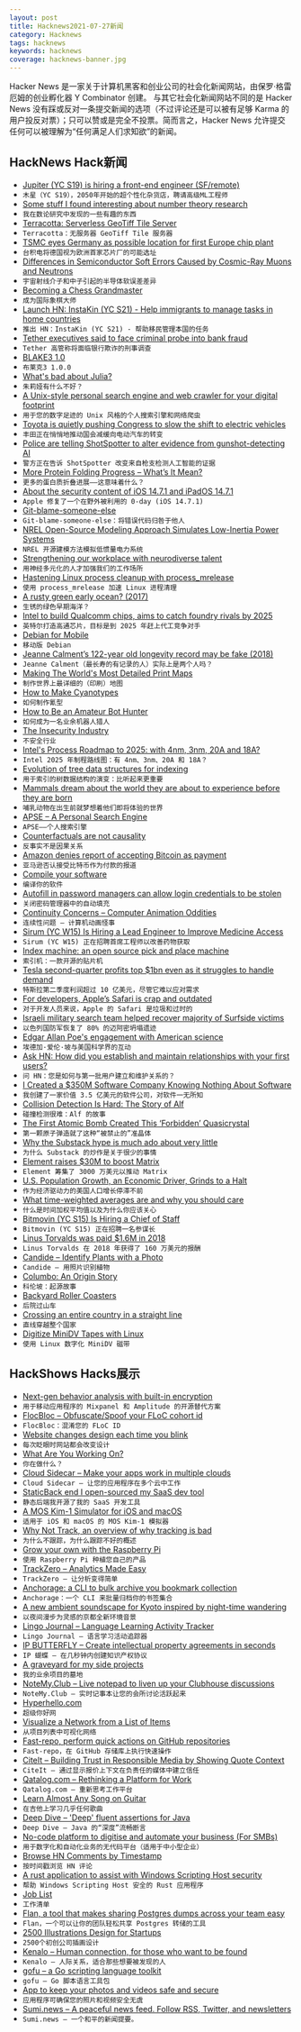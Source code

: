 ```yaml
---
layout: post
title: Hacknews2021-07-27新闻
category: Hacknews
tags: hacknews
keywords: hacknews
coverage: hacknews-banner.jpg
---
```


Hacker News 是一家关于计算机黑客和创业公司的社会化新闻网站，由保罗·格雷厄姆的创业孵化器 Y Combinator 创建。
与其它社会化新闻网站不同的是 Hacker News 没有踩或反对一条提交新闻的选项（不过评论还是可以被有足够 Karma 的用户投反对票）；只可以赞或是完全不投票。简而言之，Hacker News 允许提交任何可以被理解为“任何满足人们求知欲”的新闻。

## HackNews Hack新闻


- [Jupiter (YC S19) is hiring a front-end engineer (SF/remote)](https://jupiter.co/careers)
- `木星（YC S19），2050年开始的超个性化杂货店，聘请高级ML工程师`
- [Some stuff I found interesting about number theory research](https://twitter.com/benskuhn/status/1419281153983500290)
- `我在数论研究中发现的一些有趣的东西`
- [Terracotta: Serverless GeoTiff Tile Server](https://github.com/DHI-GRAS/terracotta)
- `Terracotta：无服务器 GeoTiff Tile 服务器`
- [TSMC eyes Germany as possible location for first Europe chip plant](https://asia.nikkei.com/Business/Tech/Semiconductors/TSMC-eyes-Germany-as-possible-location-for-first-Europe-chip-plant)
- `台积电将德国视为欧洲首家芯片厂的可能选址`
- [Differences in Semiconductor Soft Errors Caused by Cosmic-Ray Muons and Neutrons](http://www.socionextus.com/pressreleases/socionext-and-partners-clarify-differences-between-semiconductor-soft-errors-caused-by-cosmic-ray-muons-and-neutrons/)
- `宇宙射线介子和中子引起的半导体软误差差异`
- [Becoming a Chess Grandmaster](https://nextlevelchess.blog/how-to-become-a-grandmaster-in-chess/)
- `成为国际象棋大师`
- [Launch HN: InstaKin (YC S21) - Help immigrants to manage tasks in home countries](item?id=27958605)
- `推出 HN：InstaKin (YC S21) - 帮助移民管理本国的任务`
- [Tether executives said to face criminal probe into bank fraud](https://www.bloomberg.com/news/articles/2021-07-26/tether-executives-said-to-face-criminal-probe-into-bank-fraud)
- `Tether 高管称将面临银行欺诈的刑事调查`
- [BLAKE3 1.0](https://github.com/BLAKE3-team/BLAKE3/releases/tag/1.0.0)
- `布莱克3 1.0.0`
- [What's bad about Julia?](https://viralinstruction.com/posts/badjulia/)
- `朱莉娅有什么不好？`
- [A Unix-style personal search engine and web crawler for your digital footprint](https://github.com/amirgamil/apollo)
- `用于您的数字足迹的 Unix 风格的个人搜索引擎和网络爬虫`
- [Toyota is quietly pushing Congress to slow the shift to electric vehicles](https://www.theverge.com/2021/7/26/22594235/toyota-lobbying-dc-ev-congress-biden-donation)
- `丰田正在悄悄地推动国会减缓向电动汽车的转变`
- [Police are telling ShotSpotter to alter evidence from gunshot-detecting AI](https://www.vice.com/en/article/qj8xbq/police-are-telling-shotspotter-to-alter-evidence-from-gunshot-detecting-ai)
- `警方正在告诉 ShotSpotter 改变来自枪支检测人工智能的证据`
- [More Protein Folding Progress – What’s It Mean?](https://blogs.sciencemag.org/pipeline/archives/2021/07/23/more-protein-folding-progress-whats-it-mean)
- `更多的蛋白质折叠进展——这意味着什么？`
- [About the security content of iOS 14.7.1 and iPadOS 14.7.1](https://support.apple.com/en-us/HT212623)
- `Apple 修复了一个在野外被利用的 0-day (iOS 14.7.1)`
- [Git-blame-someone-else](https://github.com/jayphelps/git-blame-someone-else)
- `Git-blame-someone-else：将错误代码归咎于他人`
- [NREL Open-Source Modeling Approach Simulates Low-Inertia Power Systems](https://www.nrel.gov/news/program/2021/nrel-open-source-modeling-approach-cracks-the-code-of-simulating-low-inertia-power-systems.html)
- `NREL 开源建模方法模拟低惯量电力系统`
- [Strengthening our workplace with neurodiverse talent](https://cloud.google.com/blog/topics/inside-google-cloud/google-cloud-launches-a-career-program-for-people-with-autism)
- `用神经多元化的人才加强我们的工作场所`
- [Hastening Linux process cleanup with process_mrelease](https://lwn.net/SubscriberLink/864184/06caefb9c8f2bbd5/)
- `使用 process_mrelease 加速 Linux 进程清理`
- [A rusty green early ocean? (2017)](https://www.sciencedaily.com/releases/2017/01/170131080007.htm)
- `生锈的绿色早期海洋？ `
- [Intel to build Qualcomm chips, aims to catch foundry rivals by 2025](https://www.reuters.com/technology/intel-build-qualcomm-chips-aims-catch-foundry-rivals-by-2025-2021-07-26/)
- `英特尔打造高通芯片，目标是到 2025 年赶上代工竞争对手`
- [Debian for Mobile](https://mobian-project.org/)
- `移动版 Debian`
- [Jeanne Calment’s 122-year old longevity record may be fake (2018)](https://yurideigin.medium.com/jaccuse-why-122-year-longevity-record-may-be-fake-af87fc0c3133)
- `Jeanne Calment（最长寿的有记录的人）实际上是两个人吗？`
- [Making The World's Most Detailed Print Maps](https://ramblemaps.com/worlds-most-detailed-maps)
- `制作世界上最详细的（印刷）地图`
- [How to Make Cyanotypes](https://parallaxphotographic.coop/how-to-make-cyanotypes/)
- `如何制作氰型`
- [How to Be an Amateur Bot Hunter](https://bellmar.medium.com/how-to-be-an-amateur-bot-hunter-8c5ff1dc7bd)
- `如何成为一名业余机器人猎人`
- [The Insecurity Industry](https://edwardsnowden.substack.com/p/ns-oh-god-how-is-this-legal)
- `不安全行业`
- [Intel's Process Roadmap to 2025: with 4nm, 3nm, 20A and 18A?](https://www.anandtech.com/show/16823/intel-accelerated-offensive-process-roadmap-updates-to-10nm-7nm-4nm-3nm-20a-18a-packaging-foundry-emib-foveros)
- `Intel 2025 年制程路线图：有 4nm、3nm、20A 和 18A？`
- [Evolution of tree data structures for indexing](https://erthalion.info/2020/11/28/evolution-of-btree-index-am)
- `用于索引的树数据结构的演变：比听起来更重要`
- [Mammals dream about the world they are about to experience before they are born](https://news.yale.edu/2021/07/22/eyes-wide-shut-how-newborn-mammals-dream-world-theyre-entering)
- `哺乳动物在出生前就梦想着他们即将体验的世界`
- [APSE – A Personal Search Engine](https://apse.io/)
- `APSE——个人搜索引擎`
- [Counterfactuals are not causality](https://www.michaelnygard.com/blog/2021/06/counterfactuals-are-not-causality/)
- `反事实不是因果关系`
- [Amazon denies report of accepting Bitcoin as payment](https://www.reuters.com/business/retail-consumer/amazon-denies-report-accepting-bitcoin-payment-2021-07-26/)
- `亚马逊否认接受比特币作为付款的报道`
- [Compile your software](https://blog.kalvad.com/compile-your-softwares/)
- `编译你的软件`
- [Autofill in password managers can allow login credentials to be stolen](https://marektoth.com/blog/password-managers-autofill/)
- `关闭密码管理器中的自动填充`
- [Continuity Concerns – Computer Animation Oddities](https://www.solipsys.co.uk/new/ContinuityConcerns.html?UG26HN)
- `连续性问题 – 计算机动画怪事`
- [Sirum (YC W15) Is Hiring a Lead Engineer to Improve Medicine Access](item?id=27967437)
- `Sirum (YC W15) 正在招聘首席工程师以改善药物获取`
- [Index machine: an open source pick and place machine](https://github.com/index-machines/index)
- `索引机：一款开源的贴片机`
- [Tesla second-quarter profits top $1bn even as it struggles to handle demand](https://www.theguardian.com/technology/2021/jul/26/tesla-profits-second-quarter-demand-chip-shortage)
- `特斯拉第二季度利润超过 10 亿美元，尽管它难以应对需求`
- [For developers, Apple’s Safari is crap and outdated](https://blog.perrysun.com/2021/07/15/for-developers-safari-is-crap-and-outdated/)
- `对于开发人员来说，Apple 的 Safari 是垃圾和过时的`
- [Israeli military search team helped recover majority of Surfside victims](https://www.palmbeachpost.com/story/news/2021/07/26/surfside-condo-collapse-how-israeli-team-found-majority-victims/8021350002/)
- `以色列国防军恢复了 80% 的迈阿密坍塌遗迹`
- [Edgar Allan Poe's engagement with American science](https://www.salon.com/2021/07/25/edgar-allan-poes-engagement-with-american-science_partner/)
- `埃德加·爱伦·坡与美国科学界的互动`
- [Ask HN: How did you establish and maintain relationships with your first users?](item?id=27959475)
- `问 HN：您是如何与第一批用户建立和维护关系的？`
- [I Created a $350M Software Company Knowing Nothing About Software](https://techcrunch.com/2015/12/26/how-i-created-a-350m-software-company-knowing-nothing-about-software/)
- `我创建了一家价值 3.5 亿美元的软件公司，对软件一无所知`
- [Collision Detection Is Hard: The Story of Alf](https://nicole.express/2021/remember-alf.html)
- `碰撞检测很难：Alf 的故事`
- [The First Atomic Bomb Created This ‘Forbidden’ Quasicrystal](https://www.discovermagazine.com/the-sciences/the-first-atomic-bomb-created-this-forbidden-quasicrystal)
- `第一颗原子弹造就了这种“被禁止的”准晶体`
- [Why the Substack hype is much ado about very little](https://dankennedy.net/2020/12/09/blogging-is-dead-long-live-blogging-or-why-the-substack-hype-is-much-ado-about-very-little/)
- `为什么 Substack 的炒作是关于很少的事情`
- [Element raises $30M to boost Matrix](https://matrix.org/blog/2021/07/27/element-raises-30-m-to-boost-matrix)
- `Element 筹集了 3000 万美元以推动 Matrix`
- [U.S. Population Growth, an Economic Driver, Grinds to a Halt](https://archive.ph/GsNcf)
- `作为经济驱动力的美国人口增长停滞不前`
- [What time-weighted averages are and why you should care](https://blog.timescale.com/blog/what-time-weighted-averages-are-and-why-you-should-care/?)
- `什么是时间加权平均值以及为什么你应该关心`
- [Bitmovin (YC S15) Is Hiring a Chief of Staff](https://bitmovin.com/careers/5341080002?gh_jid=5341080002)
- `Bitmovin (YC S15) 正在招聘一名参谋长`
- [Linus Torvalds was paid $1.6M in 2018](https://projects.propublica.org/nonprofits/organizations/460503801/201943179349303054/full)
- `Linus Torvalds 在 2018 年获得了 160 万美元的报酬`
- [Candide – Identify Plants with a Photo](https://candidegardening.com/GB/identify-plants)
- `Candide – 用照片识别植物`
- [Columbo: An Origin Story](https://columbophile.com/2018/02/17/columbo-an-origin-story/)
- `科伦坡：起源故事`
- [Backyard Roller Coasters](https://backyardrollercoasters.org/)
- `后院过山车`
- [Crossing an entire country in a straight line](https://magamig.github.io/posts/crossing-an-entire-country-in-a-straight-line/)
- `直线穿越整个国家`
- [Digitize MiniDV Tapes with Linux](https://www.arsouyes.org/en/blog/2021/2021-07-05_Numerisation_DV)
- `使用 Linux 数字化 MiniDV 磁带`


## HackShows Hacks展示

- [ Next-gen behavior analysis with built-in encryption](https://github.com/socketkit/awacs)
- `用于移动应用程序的 Mixpanel 和 Amplitude 的开源替代方案`
- [ FlocBloc – Obfuscate/Spoof your FLoC cohort id](https://github.com/NilsIrl/FlocBloc)
- `FlocBloc：混淆您的 FLoC ID`
- [ Website changes design each time you blink](https://realless.glitch.me/)
- `每次眨眼时网站都会改变设计`
- [ What Are You Working On?](https://tiempone.com)
- `你在做什么？`
- [ Cloud Sidecar – Make your apps work in multiple clouds](https://www.cloudsidecar.com/)
- `Cloud Sidecar – 让您的应用程序在多个云中工作`
- [ StaticBack end I open-sourced my SaaS dev tool](https://github.com/staticbackendhq/core)
- `静态后端我开源了我的 SaaS 开发工具`
- [ A MOS Kim-1 Simulator for iOS and macOS](https://github.com/jfoucher/KimOne)
- `适用于 iOS 和 macOS 的 MOS Kim-1 模拟器`
- [ Why Not Track, an overview of why tracking is bad](https://whynottrack.com/)
- `为什么不跟踪，为什么跟踪不好的概述`
- [ Grow your own with the Raspberry Pi](https://github.com/alexellis/growlab/)
- `使用 Raspberry Pi 种植您自己的产品`
- [ TrackZero – Analytics Made Easy](item?id=27939665)
- `TrackZero – 让分析变得简单`
- [ Anchorage: a CLI to bulk archive you bookmark collection](https://github.com/antonlopezr/anchorage)
- `Anchorage：一个 CLI 来批量归档你的书签集合`
- [ A new ambient soundscape for Kyoto inspired by night-time wandering](https://wanderthenight.com/#kyoto)
- `以夜间漫步为灵感的京都全新环境音景`
- [ Lingo Journal – Language Learning Activity Tracker](https://play.google.com/store/apps/details?id=com.teraculus.lingojournalandroid&referrer=utm_source%3Dycombinator.com)
- `Lingo Journal – 语言学习活动追踪器`
- [ IP BUTTERFLY – Create intellectual property agreements in seconds](https://ipbutterfly.com/)
- `IP 蝴蝶 – 在几秒钟内创建知识产权协议`
- [ A graveyard for my side projects](https://hackyexperiments.vercel.app/)
- `我的业余项目的墓地`
- [ NoteMy.Club – Live notepad to liven up your Clubhouse discussions](https://www.notemy.club)
- `NoteMy.Club – 实时记事本让您的会所讨论活跃起来`
- [ Hyperhello.com](https://hyperhello.com)
- `超级你好网`
- [ Visualize a Network from a List of Items](https://nocodefunctions.com/gaze/network_builder_tool.html)
- `从项目列表中可视化网络`
- [ Fast-repo, perform quick actions on GitHub repositories](https://github.com/luctst/fast-repo)
- `Fast-repo，在 GitHub 存储库上执行快速操作`
- [ CiteIt – Building Trust in Responsible Media by Showing Quote Context](https://www.citeit.net)
- `CiteIt – 通过显示报价上下文在负责任的媒体中建立信任`
- [ Qatalog.com – Rethinking a Platform for Work](https://qatalog.com/)
- `Qatalog.com – 重新思考工作平台`
- [ Learn Almost Any Song on Guitar](http://frettr.io)
- `在吉他上学习几乎任何歌曲`
- [ Deep Dive – 'Deep' fluent assertions for Java](https://github.com/jdlib/deepdive)
- `Deep Dive – Java 的“深度”流畅断言`
- [ No-code platform to digitise and automate your business (For SMBs)](https://www.getforma.co)
- `用于数字化和自动化业务的无代码平台（适用于中小型企业）`
- [ Browse HN Comments by Timestamp](https://github.com/fctorial/hn_sort_comments)
- `按时间戳浏览 HN 评论`
- [ A rust application to assist with Windows Scripting Host security](https://github.com/technion/open_safety)
- `帮助 Windows Scripting Host 安全的 Rust 应用程序`
- [ Job List](https://github.com/joblistcity/companies)
- `工作清单`
- [ Flan, a tool that makes sharing Postgres dumps across your team easy](https://github.com/sdelements/flan)
- `Flan，一个可以让你的团队轻松共享 Postgres 转储的工具`
- [ 2500 Illustrations Design for Startups](https://www.uihut.com/illustration/illustration)
- `2500个初创公司插画设计`
- [ Kenalo – Human connection, for those who want to be found](https://kenalo.com/)
- `Kenalo – 人际关系，适合那些想要被发现的人`
- [ gofu – a Go scripting language toolkit](https://github.com/codr7/gofu)
- `gofu – Go 脚本语言工具包`
- [ App to keep your photos and videos safe and secure](https://sixbytes.io/safetyphoto/index.html)
- `应用程序可确保您的照片和视频安全无虞`
- [ Sumi.news – A peaceful news feed. Follow RSS, Twitter, and newsletters](https://sumi.news)
- `Sumi.news – 一个和平的新闻提要。`

